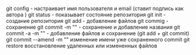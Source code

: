 git config - настраивает имя пользователя и email (ставит подпись как автора )
git status - показывает состояние репозитория 
git init - создание репозитория
git add - добавление файлов 
git commig - сохранение
git commit -m "" - сохранение и добавление названия
git commit -a -m "" - добавление файлов и сохранение (git add + git commit)
git commit --amend -m "" изменение имени уже сохраненного commit
git restore восстановление удаленных или измененных файлов